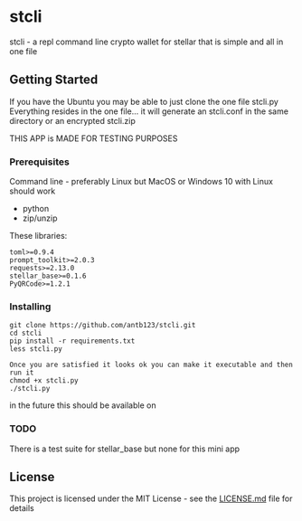 # stcli
stcli - a repl command line crypto wallet for stellar that is simple and all in one file

## Getting Started
If you have the Ubuntu you may be able to just clone the one file stcli.py
Everything resides in the one file... it will generate an stcli.conf in the same
directory or an encrypted stcli.zip


THIS APP is MADE FOR TESTING PURPOSES


### Prerequisites
Command line - preferably Linux but MacOS or Windows 10 with Linux should work
* python
* zip/unzip

These libraries:
```
toml>=0.9.4
prompt_toolkit>=2.0.3
requests>=2.13.0
stellar_base>=0.1.6
PyQRCode>=1.2.1
```

### Installing

```
git clone https://github.com/antb123/stcli.git
cd stcli
pip install -r requirements.txt
less stcli.py

Once you are satisfied it looks ok you can make it executable and then run it
chmod +x stcli.py
./stcli.py
```

in the future this should be available on 

### TODO

There is a test suite for stellar_base but none for this mini app




## License

This project is licensed under the MIT License - see the [LICENSE.md](LICENSE.md) file for details









